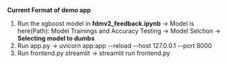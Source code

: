 **Current Format of demo app**
1. Run the xgboost model in **fdmv2_feedback.ipynb** -> Model is here(Path):  Model Trainings and Accuracy Testing -> Model Selction -> **Selecting model to dumbs**
2. Run app.py ->
   uvicorn app:app --reload --host 127.0.0.1 --port 8000
4. Run frontend.py streamlit ->
   streamlit run frontend.py

